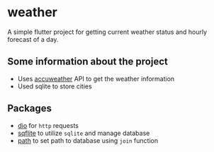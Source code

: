 # weather

A simple flutter project for getting current weather status and hourly forecast of a day.

## Some information about the project
* Uses [accuweather](https://developer.accuweather.com/apis) API to get the weather information
* Used sqlite to store cities

## Packages
* [dio](https://pub.dev/packages/dio) for `http` requests
* [sqflite](https://pub.dev/packages/sqflite) to utilize `sqlite` and manage database
* [path](https://pub.dev/packages/path) to set path to database using `join` function


